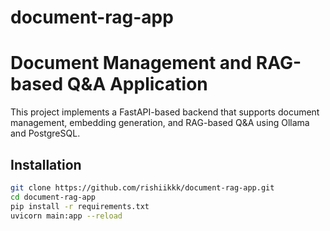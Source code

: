 # document-rag-app
# Document Management and RAG-based Q&A Application

This project implements a FastAPI-based backend that supports document management, embedding generation, and RAG-based Q&A using Ollama and PostgreSQL.

## Installation
```bash
git clone https://github.com/rishiikkk/document-rag-app.git
cd document-rag-app
pip install -r requirements.txt
uvicorn main:app --reload
